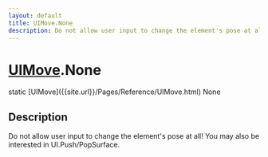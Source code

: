 ```yaml
---
layout: default
title: UIMove.None
description: Do not allow user input to change the element's pose at all! You may also be interested in UI.Push/PopSurface.
---
```

# [UIMove]({{site.url}}/Pages/Reference/UIMove.html).None

<div class='signature' markdown='1'>
static [UIMove]({{site.url}}/Pages/Reference/UIMove.html) None
</div>

## Description
Do not allow user input to change the element's pose at
all! You may also be interested in UI.Push/PopSurface.

